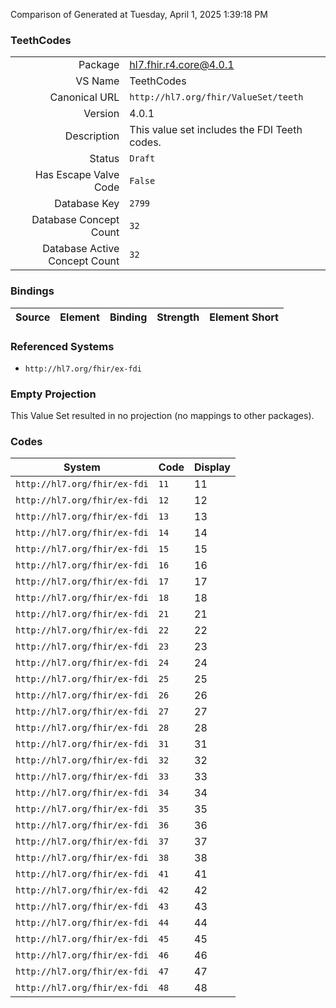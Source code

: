 Comparison of 
Generated at Tuesday, April 1, 2025 1:39:18 PM

### TeethCodes

|      |     |
| ---: | --- |
| Package | hl7.fhir.r4.core@4.0.1 |
| VS Name | TeethCodes |
| Canonical URL | `http://hl7.org/fhir/ValueSet/teeth` |
| Version | 4.0.1 |
| Description | This value set includes the FDI Teeth codes. |
| Status | `Draft` |
| Has Escape Valve Code | `False` |
| Database Key | `2799` |
| Database Concept Count | `32` |
| Database Active Concept Count | `32` |
### Bindings

| Source | Element | Binding | Strength | Element Short |
| ------ | ------- | ------- | -------- | ------------- |

### Referenced Systems

* `http://hl7.org/fhir/ex-fdi`
### Empty Projection

This Value Set resulted in no projection (no mappings to other packages).

### Codes

| System | Code | Display |
| ------ | ---- | ------- |
| `http://hl7.org/fhir/ex-fdi` | `11` | 11 |
| `http://hl7.org/fhir/ex-fdi` | `12` | 12 |
| `http://hl7.org/fhir/ex-fdi` | `13` | 13 |
| `http://hl7.org/fhir/ex-fdi` | `14` | 14 |
| `http://hl7.org/fhir/ex-fdi` | `15` | 15 |
| `http://hl7.org/fhir/ex-fdi` | `16` | 16 |
| `http://hl7.org/fhir/ex-fdi` | `17` | 17 |
| `http://hl7.org/fhir/ex-fdi` | `18` | 18 |
| `http://hl7.org/fhir/ex-fdi` | `21` | 21 |
| `http://hl7.org/fhir/ex-fdi` | `22` | 22 |
| `http://hl7.org/fhir/ex-fdi` | `23` | 23 |
| `http://hl7.org/fhir/ex-fdi` | `24` | 24 |
| `http://hl7.org/fhir/ex-fdi` | `25` | 25 |
| `http://hl7.org/fhir/ex-fdi` | `26` | 26 |
| `http://hl7.org/fhir/ex-fdi` | `27` | 27 |
| `http://hl7.org/fhir/ex-fdi` | `28` | 28 |
| `http://hl7.org/fhir/ex-fdi` | `31` | 31 |
| `http://hl7.org/fhir/ex-fdi` | `32` | 32 |
| `http://hl7.org/fhir/ex-fdi` | `33` | 33 |
| `http://hl7.org/fhir/ex-fdi` | `34` | 34 |
| `http://hl7.org/fhir/ex-fdi` | `35` | 35 |
| `http://hl7.org/fhir/ex-fdi` | `36` | 36 |
| `http://hl7.org/fhir/ex-fdi` | `37` | 37 |
| `http://hl7.org/fhir/ex-fdi` | `38` | 38 |
| `http://hl7.org/fhir/ex-fdi` | `41` | 41 |
| `http://hl7.org/fhir/ex-fdi` | `42` | 42 |
| `http://hl7.org/fhir/ex-fdi` | `43` | 43 |
| `http://hl7.org/fhir/ex-fdi` | `44` | 44 |
| `http://hl7.org/fhir/ex-fdi` | `45` | 45 |
| `http://hl7.org/fhir/ex-fdi` | `46` | 46 |
| `http://hl7.org/fhir/ex-fdi` | `47` | 47 |
| `http://hl7.org/fhir/ex-fdi` | `48` | 48 |
